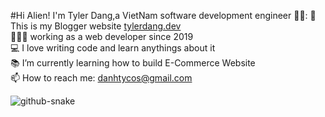 #Hi Alien! I'm Tyler Dang,a VietNam software development engineer 👋🏼:
🛜 This is my Blogger website [tylerdang.dev](https://www.tylerdang.dev)<br> 👨🏼‍💻 working as a web developer since 2019<br> 💻 I love writing code and learn anythings about it<br>📚 I’m currently learning how to build E-Commerce Website <br>
  📫 How to reach me: <a href="mailto: danhtycos@gmail.com">danhtycos@gmail.com</a>


<Picture>
  <img alt="github-snake" src="https://raw.githubusercontent.com/tobiasmeyhoefer/tobiasmeyhoefer/output/github-snake.svg" />
</Picture>
<!--
**tobiasmeyhoefer/tobiasmeyhoefer** is a ✨ _special_ ✨ repository because its `README.md` (this file) appears on your GitHub profile.
Here are some ideas to get you started:
- 🔭 I’m currently working on ...
- 🌱 I’m currently learning ...
- 👯 I’m looking to collaborate on ...
- 🤔 I’m looking for help with ...
- 💬 Ask me about ...
- 📫 How to reach me: ...
- 😄 Pronouns: ...
- ⚡ Fun fact: ...


